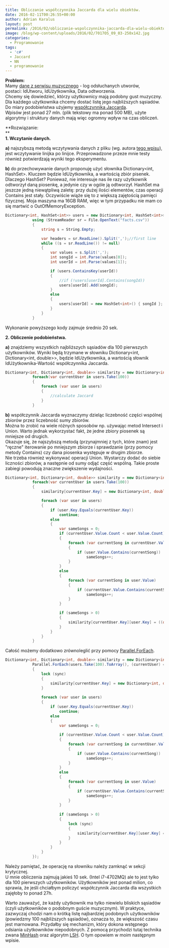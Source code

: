 ```yaml
---
title: Obliczanie współczynnika Jaccarda dla wielu obiektów.
date: 2016-02-11T00:26:55+00:00
author: Adrian Karalus
layout: post
permalink: /2016/02/obliczanie-wspolczynnika-jaccarda-dla-wielu-obiektow/
image: /blog/wp-content/uploads/2016/02/7017OS_09_03-250x142.jpg
categories:
  - Programowanie
tags:
  - 'c#'
  - Jaccard
  - NN
  - programowanie
---
```

**Problem:**  
Mamy <a href="/blog/wp-content/uploads/2016/02/facts.7z" target="_blank">dane z serwisu muzycznego</a> - log odsłuchanych utworów, postaci: IdUtworu, IdUżytkownika, Data odtworzenia.  
Chcemy się dowiedzieć, którzy użytkownicy mają podobny gust muzyczny. Dla każdego użytkownika chcemy dostać listę jego najbliższych sąsiadów.  
Do miary podobieństwa użyjemy <a href="https://en.wikipedia.org/wiki/Jaccard_index" target="_blank">współczynnika Jaccarda</a>.  
Wpisów jest ponad 27 mln. (plik tekstowy ma ponad 500 MB), użyte algorytmy i struktury danych mają więc ogromny wpływ na czas obliczeń.

**Rozwiązanie:  
**  
**1. Wczytanie danych.**

**a)** najszybszą metodą wczytywania danych z pliku (wg. autora <a href="http://cc.davelozinski.com/c-sharp/fastest-way-to-read-text-files" target="_blank">tego wpisu</a>), jest wczytywanie linijka po linijce. Przeprowadzone przeze mnie testy również potwierdzają wyniki tego eksperymentu.

**b)** do przechowywanie danych proponuję użyć słownika Dictionary<int, HashSet<int>>. Kluczem będzie IdUżytkownika, a wartością zbiór pisenek. Dlaczego HashSet? Ponieważ, nie interesuje nas ile razy użytkownik odtworzył daną piosenkę, a jedynie czy w ogóle ją odtworzył. HashSet ma jeszcze jedną niewątpliwą zaletę: przy dużej ilości elementów, czas operacji Contains jest stały. Oczywiście wiąże się to z większą zajętością pamięci fizycznej. Moja maszyna ma 16GB RAM, więc w tym przypadku nie mam co się martwić o OutOfMemoryException.

```csharp
Dictionary<int, HashSet<int>> users = new Dictionary<int, HashSet<int>>();
            using (StreamReader sr = File.OpenText("facts.csv"))
            {
                string s = String.Empty;

                var headers = sr.ReadLine().Split(',');//first line
                while ((s = sr.ReadLine()) != null)
                {
                    var values = s.Split(',');
                    int songId = int.Parse(values[0]);
                    int userId = int.Parse(values[1]);

                    if (users.ContainsKey(userId))
                    {
                        //if (!users[userId].Contains(songId))
                        users[userId].Add(songId);
                    }
                    else
                    {
                        users[userId] = new HashSet<int>() { songId };
                    }
                }
            }
```

Wykonanie powyższego kody zajmuje średnio 20 sek.

**2. Obliczenie podobieństwa.**

**a)** znajdziemy wszystkich najbliższych sąsiadów dla 100 pierwszych użytkowników. Wyniki będą trzymane w słowniku Dictionary<int, Dictionary<int, double>>, będzie IdUżytkownika, a wartością słownik IdUżytkownika-Wartość współczynnika Jaccarda.

```csharp
Dictionary<int, Dictionary<int, double>> similarity = new Dictionary<int, Dictionary<int, double>>();
            foreach(var currentUser in users.Take(100))
            {
                foreach (var user in users)
                {
                    //calculate Jaccard
                }
            }
```

**b)** współczynnik Jaccarda wyznaczymy dzieląc liczebność części wspólnej zbiorów przez liczebność sumy zbiorów.  
Można to zrobić na wiele różnych sposobów np. używając metod Intersect i Union. Warto jednak wykorzystać fakt, że jedne zbiory piosenek są mniejsze od drugich.  
Okazuje się, że najszybszą metodą (przynajmniej z tych, które znam) jest "ręczne" iterowanie po mniejszym zbiorze i sprawdzanie (przy pomocy metody Contains) czy dana piosenka występuje w drugim zbiorze.  
Nie trzeba również wykonywać operacji Union. Wystarczy dodać do siebie liczności zbiorów, a następnie od sumy odjąć część wspólną. Takie proste zabiegi powodują znaczne zwiększenie wydajności.

```csharp
Dictionary<int, Dictionary<int, double>> similarity = new Dictionary<int, Dictionary<int, double>>();
            foreach(var currentUser in users.Take(100))
            {
                similarity[currentUser.Key] = new Dictionary<int, double>();

                foreach (var user in users)
                {
                    if (user.Key.Equals(currentUser.Key))
                        continue;
                    else
                    {
                        var sameSongs = 0;
                        if (currentUser.Value.Count < user.Value.Count)
                        {
                            foreach (var currentSong in currentUser.Value)
                            {
                                if (user.Value.Contains(currentSong))
                                    sameSongs++;
                            }
                        }
                        else
                        {
                            foreach (var currentSong in user.Value)
                            {
                                if (currentUser.Value.Contains(currentSong))
                                    sameSongs++;
                            }
                        }

                        if (sameSongs > 0)
                        {
                            similarity[currentUser.Key][user.Key] = ((double)sameSongs / ((currentUser.Value.Count() + user.Value.Count()) - sameSongs));
                        }
                    }
                }
            }
```

Całość możemy dodatkowo zrównoleglić przy pomocy <a href="/blog/2016/01/parallel-for-czyli-prosty-sposob-na-z-zrownoleglenie/" target="_blank">Parallel.ForEach</a>.

```csharp
Dictionary<int, Dictionary<int, double>> similarity = new Dictionary<int, Dictionary<int, double>>();
            Parallel.ForEach(users.Take(100).ToArray(), (currentUser) =>
            {
                lock (sync)
                {
                    similarity[currentUser.Key] = new Dictionary<int, double>(); ;
                }
				
                foreach (var user in users)
                {
                    if (user.Key.Equals(currentUser.Key))
                        continue;
                    else
                    {
                        var sameSongs = 0;
                        
                        if (currentUser.Value.Count < user.Value.Count)
                        {
                            foreach (var currentSong in currentUser.Value)
                            {
                                if (user.Value.Contains(currentSong))
                                    sameSongs++;
                            }
                        }
                        else
                        {
                            foreach (var currentSong in user.Value)
                            {
                                if (currentUser.Value.Contains(currentSong))
                                    sameSongs++;
                            }
                        }
						
                        if (sameSongs > 0)
                        {
                            lock (sync)
                            {
                                similarity[currentUser.Key][user.Key] = ((double)sameSongs / ((currentUser.Value.Count() + user.Value.Count()) - sameSongs));
                            }
                        }
                    }
                }
            });
```

Należy pamiętać, że operację na słowniku należy zamknąć w sekcji krytycznej.  
U mnie obliczenia zajmują jakieś 10 sek. (Intel i7-4702MQ) ale to jest tylko dla 100 pierwszych użytkowników. Użytkowników jest ponad milion, co sprawia, że jeśli chciałbym policzyć współczynnik Jaccarda dla wszystkich zajęłoby to ponad 27h.

Warto zauważyć, że każdy użytkownik ma tylko niewielu bliskich sąsiadów (czyli użytkowników o podobnym guście muzycznym). W praktyce, zazwyczaj chodzi nam o krótką listę najbardziej podobnych użytkowników (powiedzmy 100 najbliższych sąsiadów), oznacza to, że większość czasu jest marnowana. Przydałby się mechanizm, który dokona wstępnego odsiania użytkowników niepodobnych. Z pomocą przychodzi tutaj technika zwana <a href="/blog/2016/03/minhash/" target="_blank">MinHash</a> oraz algorytm <a href="https://en.wikipedia.org/wiki/Locality-sensitive_hashing" target="_blank">LSH</a>. O tym opowiem w moim następnym wpisie.